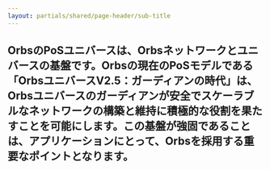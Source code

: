 ```yaml
---
layout: partials/shared/page-header/sub-title
---
```


## OrbsのPoSユニバースは、Orbsネットワークとユニバースの基盤です。Orbsの現在のPoSモデルである「OrbsユニバースV2.5：ガーディアンの時代」は、Orbsユニバースのガーディアンが安全でスケーラブルなネットワークの構築と維持に積極的な役割を果たすことを可能にします。この基盤が強固であることは、アプリケーションにとって、Orbsを採用する重要なポイントとなります。